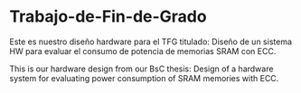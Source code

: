 # Trabajo-de-Fin-de-Grado
Este es nuestro diseño hardware para el TFG titulado: Diseño de un sistema HW para evaluar el consumo de potencia de memorias SRAM con ECC. 


This is our hardware design from our BsC thesis: Design of a hardware system for evaluating power consumption of SRAM memories with ECC.
